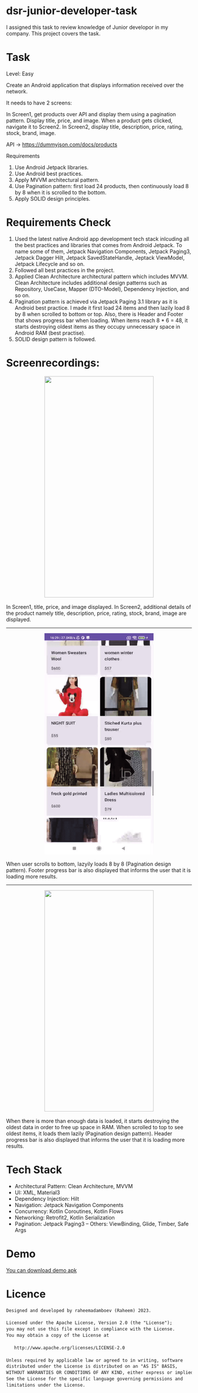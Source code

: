 # dsr-junior-developer-task

I assigned this task to review knowledge of Junior developor in my company. This project covers the task.

# Task

Level: Easy

Create an Android application that displays information received over the network.

It needs to have 2 screens:  

In Screen1, get products over API and display them using a pagination pattern. Display title, price, and image. When a product gets clicked, navigate it to Screen2. In Screen2, display title, description, price, rating, stock, brand, image.

API -> https://dummyjson.com/docs/products

Requirements

1. Use Android Jetpack libraries.
2. Use Android best practices.
3. Apply MVVM architectural pattern.
4. Use Pagination pattern: first load 24 products, then continuously load 8 by 8 when it is scrolled to the bottom.
5. Apply SOLID design principles.

# Requirements Check

1. Used the latest native Android app development tech stack inlcuding all the best practices and libraries that comes from Android Jetpack. To name some of them, Jetpack Navigation Components, Jetpack Paging3, Jetpack Dagger Hilt, Jetpack SavedStateHandle, Jeptack ViewModel, Jetpack Lifecycle and so on.
2. Followed all best practices in the project.
3. Applied Clean Architecture architectural pattern which includes MVVM. Clean Architecture includes additional design patterns such as Repository, UseCase, Mapper (DTO-Model), Dependency Injection, and so on.
4. Pagination pattern is achieved via Jetpack Paging 3.1 library as it is Android best practice. I made it first load 24 items and then lazily load 8 by 8 when scrolled to bottom or top. Also, there is Header and Footer that shows progress bar when loading. When items reach 8 * 6 = 48, it starts destroying oldest items as they occupy unnecessary space in Android RAM (best practise).
5. SOLID design pattern is followed.

# Screenrecordings:

<p align="center">
    <img width="296" height="600" src="https://github.com/raheemadamboev/dsr-junior-developer-task/blob/master/banner_3.gif" >
</p>

In Screen1, title, price, and image displayed. In Screen2, additional details of the product namely title, description, price, rating, stock, brand, image are displayed.

---

<p align="center">
    <img width="296" height="600" src="https://github.com/raheemadamboev/dsr-junior-developer-task/blob/master/banner_1.gif" >
</p>

When user scrolls to bottom, lazyily loads 8 by 8 (Pagination design pattern). Footer progress bar is also displayed that informs the user that it is loading more results.

---

<p align="center">
    <img width="296" height="600" src="https://github.com/raheemadamboev/dsr-junior-developer-task/blob/master/banner_2.gif" >
</p>

When there is more than enough data is loaded, it starts destroying the oldest data in order to free up space in RAM. When scrolled to top to see oldest items, it loads them lazily (Pagination design pattern). Header progress bar is also displayed that informs the user that it is loading more results.

# Tech Stack

- Architectural Pattern: Clean Architecture, MVVM
- UI: XML, Material3
- Dependency Injection: Hilt
- Navigation: Jetpack Navigation Components
- Concurrency: Kotlin Coroutines, Kotlin Flows
- Networking: Retrofit2, Kotlin Serialization
- Pagination: Jetpack Paging3
– Others: ViewBinding, Glide, Timber, Safe Args

# Demo

<a href="https://github.com/raheemadamboev/dsr-junior-developer-task/blob/master/app-debug.apk">You can download demo apk</a>

# Licence

```xml
Designed and developed by raheemadamboev (Raheem) 2023.

Licensed under the Apache License, Version 2.0 (the "License");
you may not use this file except in compliance with the License.
You may obtain a copy of the License at

   http://www.apache.org/licenses/LICENSE-2.0

Unless required by applicable law or agreed to in writing, software
distributed under the License is distributed on an "AS IS" BASIS,
WITHOUT WARRANTIES OR CONDITIONS OF ANY KIND, either express or implied.
See the License for the specific language governing permissions and
limitations under the License.
```
